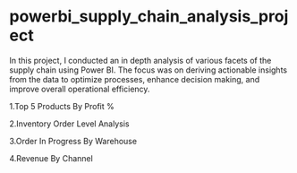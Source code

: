 # powerbi_supply_chain_analysis_project

In this project, I conducted an in depth analysis of various facets of the supply chain using Power BI. The focus was on deriving actionable insights from the data to optimize processes, enhance decision making, and improve overall operational efficiency.

1.Top 5 Products By Profit %

2.Inventory Order Level Analysis

3.Order In Progress By Warehouse

4.Revenue By Channel
